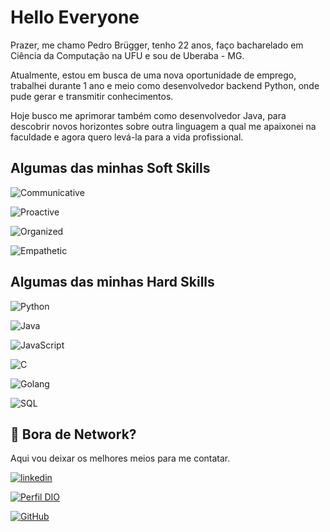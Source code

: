 
# Hello Everyone

Prazer, me chamo Pedro Brügger, tenho 22 anos, faço bacharelado em Ciência da Computação na UFU e sou de Uberaba - MG.

Atualmente, estou em busca de uma nova oportunidade de emprego, trabalhei durante 1 ano e meio como desenvolvedor backend Python, onde pude gerar e transmitir conhecimentos.

Hoje busco me aprimorar também como desenvolvedor Java, para descobrir novos horizontes sobre outra linguagem a qual me apaixonei na faculdade e agora quero levá-la para a vida profissional.

## Algumas das minhas Soft Skills
![Communicative](https://img.shields.io/badge/Communicative-green)

![Proactive](https://img.shields.io/badge/Proactive-blue)

![Organized](https://img.shields.io/badge/Organized-green)

![Empathetic](https://img.shields.io/badge/Empathetic-blue)

## Algumas das minhas Hard Skills
![Python](https://img.shields.io/badge/Python-000?style=for-the-badge&logo=python)

![Java](https://img.shields.io/badge/Java-000?style=for-the-badge&logo=java)

![JavaScript](https://img.shields.io/badge/JavaScript-000?style=for-the-badge&logo=javascript)

![C](https://img.shields.io/badge/C-000?style=for-the-badge&logo=c)

![Golang](https://img.shields.io/badge/Go-000?style=for-the-badge&logo=go)

![SQL](https://img.shields.io/badge/SQL-000?style=for-the-badge&logo=sql)


## 🔗 Bora de Network?
Aqui vou deixar os melhores meios para me contatar.

[![linkedin](https://img.shields.io/badge/linkedin-0A66C2?style=for-the-badge&logo=linkedin&logoColor=white)](https://www.linkedin.com/in/pedro-murilo-brügger-65295b210/)

[![Perfil DIO](https://img.shields.io/badge/-Meu%20Perfil%20na%20DIO-000?style=for-the-badge)](https://web.dio.me/users/pedromurilobrugger)

[![GitHub](https://img.shields.io/badge/GitHub-black)](https://github.com/BruggerPedro)